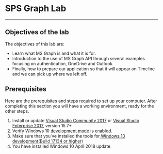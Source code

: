 # SPS Graph Lab

----------

## Objectives of the lab

The objectives of this lab are:

- Learn what MS Graph is and what it is for.
- Introduction to the use of MS Graph API through several examples focusing on authentication, OneDrive and Outlook.
- Finally, how to prepare our application so that it will appear on Timeline and we can pick up where we left off.

## Prerequisites

Here are the prerequisites and steps required to set up your computer. After completing this section you will have a working environment, ready for the other steps.

1. Install or update [Visual Studio Community 2017](https://www.visualstudio.com/vs/) or [Visual Studio Enterprise 2017](https://www.visualstudio.com/vs/), version 15.7+
2. Verify Windows 10 [development mode](https://docs.microsoft.com/windows/uwp/get-started/enable-your-device-for-development#accessing-settings-for-developers) is enabled.
3. Make sure that you've installed the tools for[ Windows 10 development(Build 17134 or higher)](https://developer.microsoft.com/windows/downloads)
4. You have installed Windows 10 April 2018 update.
